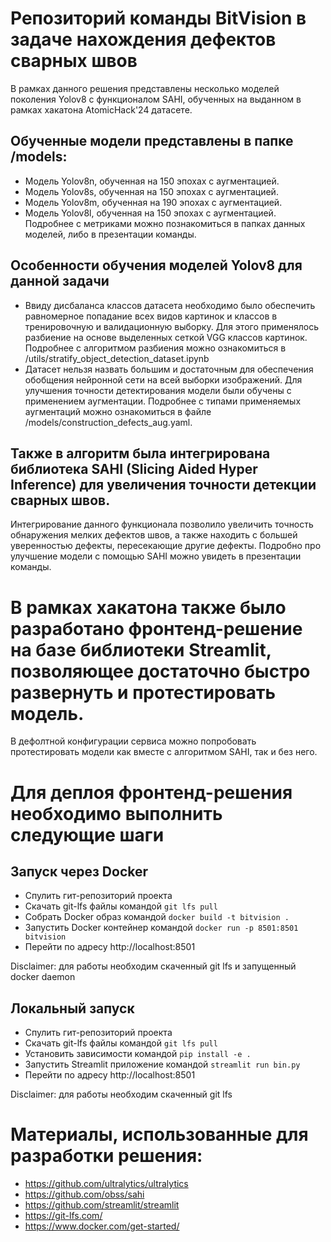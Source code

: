 # Репозиторий команды BitVision в задаче нахождения дефектов сварных швов

В рамках данного решения представлены несколько моделей поколения Yolov8 с функционалом SAHI, обученных на выданном в
рамках хакатона AtomicHack'24 датасете.

## Обученные модели представлены в папке /models:

- Модель Yolov8n, обученная на 150 эпохах с аугментацией.
- Модель Yolov8s, обученная на 150 эпохах с аугментацией.
- Модель Yolov8m, обученная на 190 эпохах с аугментацией.
- Модель Yolov8l, обученная на 150 эпохах с аугментацией.
  Подробнее с метриками можно познакомиться в папках данных моделей, либо в презентации команды.

## Особенности обучения моделей Yolov8 для данной задачи

- Ввиду дисбаланса классов датасета необходимо было обеспечить равномерное попадание всех видов картинок и классов в
  тренировочную и валидационную выборку.
  Для этого применялось разбиение на основе выделенных сеткой VGG классов картинок. Подробнее с алгоритмом разбиения
  можно ознакомиться в /utils/stratify_object_detection_dataset.ipynb
- Датасет нельзя назвать большим и достаточным для обеспечения обобщения нейронной сети на всей выборки изображений. Для
  улучшения точности детектирования модели были обучены с применением аугментации.
  Подробнее с типами применяемых аугментаций можно ознакомиться в файле /models/construction_defects_aug.yaml.

## Также в алгоритм была интегрирована библиотека SAHI (Slicing Aided Hyper Inference) для увеличения точности детекции сварных швов.

Интегрирование данного функционала позволило увеличить точность обнаружения мелких дефектов швов, а также находить с
большей уверенностью дефекты, пересекающие другие дефекты.
Подробно про улучшение модели с помощью SAHI можно увидеть в презентации команды.

# В рамках хакатона также было разработано фронтенд-решение на базе библиотеки Streamlit, позволяющее достаточно быстро развернуть и протестировать модель.

В дефолтной конфигурации сервиса можно попробовать протестировать модели как вместе с алгоритмом SAHI, так и без него.

# Для деплоя фронтенд-решения необходимо выполнить следующие шаги

## Запуск через Docker

- Спулить гит-репозиторий проекта
- Скачать git-lfs файлы командой `git lfs pull`
- Собрать Docker образ командой `docker build -t bitvision .`
- Запустить Docker контейнер командой `docker run -p 8501:8501 bitvision`
- Перейти по адресу http://localhost:8501

Disclaimer: для работы необходим скаченный git lfs и запущенный docker daemon

## Локальный запуск

- Спулить гит-репозиторий проекта
- Скачать git-lfs файлы командой `git lfs pull`
- Установить зависимости командой `pip install -e .`
- Запустить Streamlit приложение командой `streamlit run bin.py`
- Перейти по адресу http://localhost:8501

Disclaimer: для работы необходим скаченный git lfs

# Материалы, использованные для разработки решения:

- https://github.com/ultralytics/ultralytics
- https://github.com/obss/sahi
- https://github.com/streamlit/streamlit
- https://git-lfs.com/
- https://www.docker.com/get-started/
